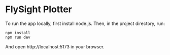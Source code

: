 # FlySight Plotter

To run the app locally, first install node.js. Then, in the project directory, run:

```
npm install
npm run dev
```

And open http://localhost:5173 in your browser.
